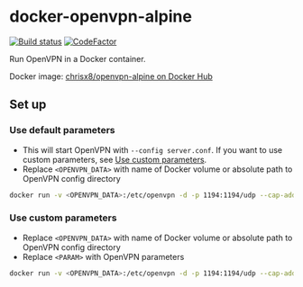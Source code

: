 # docker-openvpn-alpine

[![Build status](https://github.com/chrisx8/docker-openvpn-alpine/workflows/build/badge.svg)](https://github.com/chrisx8/docker-openvpn-alpine/actions?query=workflow%3Abuild)
[![CodeFactor](https://www.codefactor.io/repository/github/chrisx8/docker-openvpn-alpine/badge)](https://www.codefactor.io/repository/github/chrisx8/docker-openvpn-alpine)

Run OpenVPN in a Docker container.

Docker image: [chrisx8/openvpn-alpine on Docker Hub](https://hub.docker.com/r/chrisx8/openvpn-alpine)

## Set up

### Use default parameters

- This will start OpenVPN with `--config server.conf`. If you want to use custom parameters, see [Use custom parameters](#use-custom-parameters).
- Replace `<OPENVPN_DATA>` with name of Docker volume or absolute path to OpenVPN config directory

```bash
docker run -v <OPENVPN_DATA>:/etc/openvpn -d -p 1194:1194/udp --cap-add=NET_ADMIN chrisx8/openvpn-alpine
```

### Use custom parameters

- Replace `<OPENVPN_DATA>` with name of Docker volume or absolute path to OpenVPN config directory
- Replace `<PARAM>` with OpenVPN parameters

```bash
docker run -v <OPENVPN_DATA>:/etc/openvpn -d -p 1194:1194/udp --cap-add=NET_ADMIN chrisx8/openvpn-alpine ovpn-start <PARAM>
```
